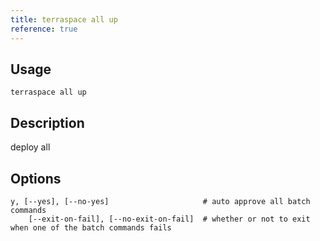 ```yaml
---
title: terraspace all up
reference: true
---
```


## Usage

    terraspace all up

## Description

deploy all


## Options

```
y, [--yes], [--no-yes]                     # auto approve all batch commands
    [--exit-on-fail], [--no-exit-on-fail]  # whether or not to exit when one of the batch commands fails
```

